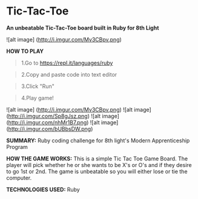 # Tic-Tac-Toe
**An unbeatable Tic-Tac-Toe board built in Ruby for 8th Light**

![alt image] (http://i.imgur.com/Mv3CBpv.png)

**HOW TO PLAY**
>1.Go to https://repl.it/languages/ruby

>2.Copy and paste code into text editor

>3.Click "Run"

>4.Play game!
>
![alt image] (http://i.imgur.com/Mv3CBpv.png)
![alt image] (http://i.imgur.com/Sp8gJsz.png)
![alt image] (http://i.imgur.com/nhMr1B7.png)
![alt image] (http://i.imgur.com/bUBbsDW.png)

**SUMMARY:** Ruby coding challenge for 8th light's Modern Apprenticeship Program

**HOW THE GAME WORKS:** This is a simple Tic Tac Toe Game Board. The player will pick whether he or she wants to be X's or O's and if they desire to go 1st or 2nd. The game is unbeatable so you will either lose or tie the computer.

**TECHNOLOGIES USED:** Ruby
